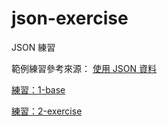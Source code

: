 # json-exercise
JSON 練習

範例練習參考來源：
[使用 JSON 資料](https://developer.mozilla.org/zh-TW/docs/Learn/JavaScript/Objects/JSON)

[練習：1-base](https://erichsupower.github.io/json-exercise/1-base.html)

[練習：2-exercise](https://erichsupower.github.io/json-exercise/2-exercise.html)